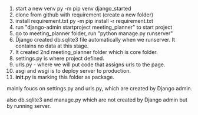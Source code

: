 1. start a new venv
    py -m pip venv django_started
2. clone from github with requirement (create a new folder)
3. install requirement.txt
    py -m pip install -r requirement.txt
4. run "django-admin startproject meeting_planner" to start project
5. go to meeting_planner folder, run "python manage.py runserver"
6. Django created db.sqlite3 file automatically when we runserver. It contains  no data at this stage. 
7. It created 2nd meeting_planner folder which is core folder. 
8. settings.py is where project defined. 
9. urls.py - where we will put code that assigns urls to the page. 
10. asgi and wsgi is to deploy server to production. 
11. __init__.py is marking this folder as package. 

mainly foucs on settings.py and urls.py, which are created by Django admin. 

also db.sqlite3 and manage.py which are not created by Django admin but by running server. 




